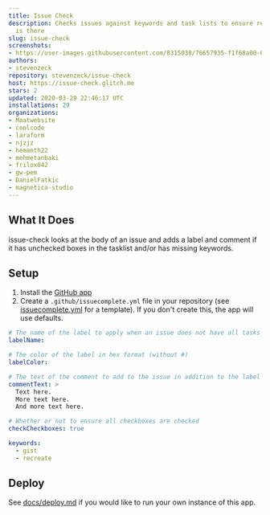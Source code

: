 ```yaml
---
title: Issue Check
description: Checks issues against keywords and task lists to ensure required info
  is there
slug: issue-check
screenshots:
- https://user-images.githubusercontent.com/8315038/76657935-f1f68a00-6540-11ea-9f38-57410f71a49a.png
authors:
- stevenzeck
repository: stevenzeck/issue-check
host: https://issue-check.glitch.me
stars: 2
updated: 2020-03-29 22:46:17 UTC
installations: 29
organizations:
- Maatwebsite
- coolcode
- laraform
- njzjz
- hemanth22
- mehmetanbaki
- frilox042
- gw-pem
- DanielFatkic
- magnetica-studio
---
```


## What It Does

issue-check looks at the body of an issue and adds a label and comment if it has unchecked boxes in the tasklist and/or has missing keywords.

## Setup

1. Install the [GitHub app](https://github.com/apps/issue-check)
2. Create a `.github/issuecomplete.yml` file in your repository (see [issuecomplete.yml](https://github.com/stevenzeck/issue-check/blob/master/issuecomplete.yml) for a template). If you don't create this, the app will use defaults.

```yaml
# The name of the label to apply when an issue does not have all tasks checked
labelName:

# The color of the label in hex format (without #)
labelColor:

# The text of the comment to add to the issue in addition to the label
commentText: >
  Text here.
  More text here.
  And more text here.

# Whether or not to ensure all checkboxes are checked
checkCheckboxes: true  

keywords:
  - gist
  - recreate
```

## Deploy

See [docs/deploy.md](https://github.com/stevenzeck/issue-check/blob/master/docs/deploy.md) if you would like to run your own instance of this app.
